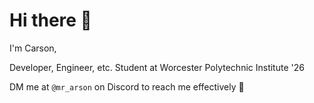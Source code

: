 # Hi there 👋

I'm Carson,

Developer, Engineer, etc. Student at Worcester Polytechnic Institute '26

DM me at `@mr_arson` on Discord to reach me effectively 🙂 
